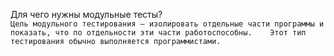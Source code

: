 Для чего нужны модульные тесты?  
``Цель модульного тестирования — изолировать отдельные части программы и показать, что по отдельности эти части работоспособны.   
Этот тип тестирования обычно выполняется программистами.``
